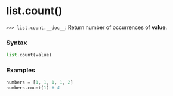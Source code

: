 # list.count()

`>>> list.count.__doc__`: Return number of occurrences of **value**.

### Syntax

```python
list.count(value)
```

### Examples

```python
numbers = [1, 1, 1, 1, 2]
numbers.count(1) # 4
```